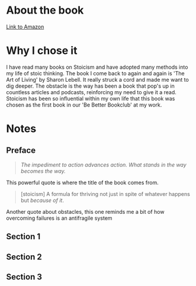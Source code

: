 About the book
======
[Link to Amazon](http://www.amazon.com/Obstacle-Way-Timeless-Turning-Triumph/dp/1591846358/ref=sr_1_1?ie=UTF8&qid=1458191781&sr=8-1&keywords=the+obstacle+is+the+way)

Why I chose it
======
I have read many books on Stoicism and have adopted many methods into my life of stoic thinking.  The book I come back to
again and again is 'The Art of Living' by Sharon Lebell.  It really struck a cord and made me want to dig deeper.
The obstacle is the way has been a book that pop's up in countless articles and podcasts, reinforcing my need to give it a read.
Stoicism has been so influential within my own life that this book was chosen as the first book in our 'Be Better Bookclub' at my work.

Notes
======

Preface
------
> *The impediment to action advances action. What stands in the way becomes the way.*

This powerful quote is where the title of the book comes from.


> [stoicism] A formula for thriving not just in spite of whatever happens but *because of it*.

Another quote about obstacles, this one reminds me a bit of how overcoming failures is an antifragile system


Section 1
------

Section 2
------

Section 3
------

